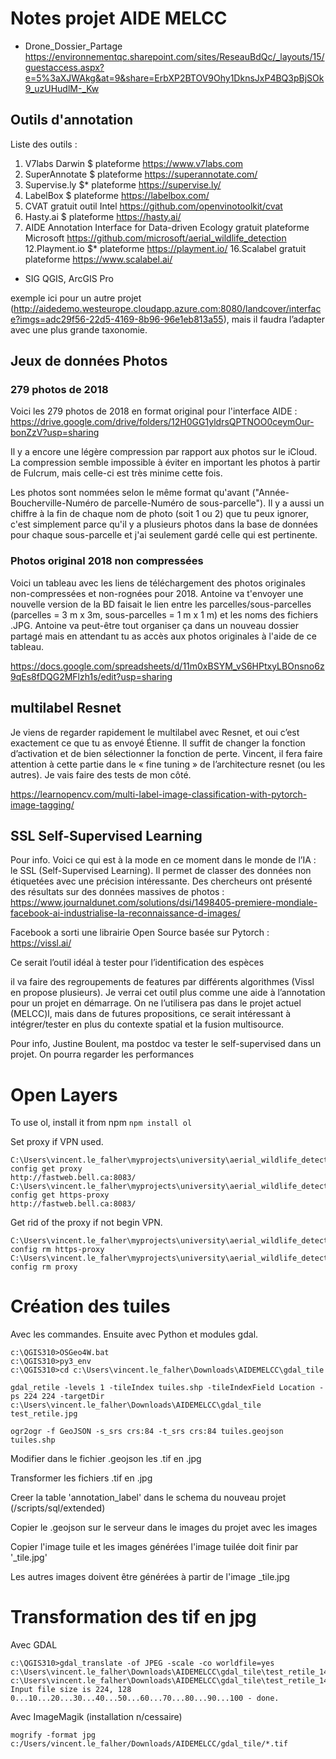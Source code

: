 # Notes projet AIDE MELCC

* Drone_Dossier_Partage
<https://environnementqc.sharepoint.com/sites/ReseauBdQc/_layouts/15/guestaccess.aspx?e=5%3aXJWAkg&at=9&share=ErbXP2BTOV9Ohy1DknsJxP4BQ3pBjSOk9_uzUHudlM-_Kw>


## Outils d'annotation

Liste des outils :

1. V7labs Darwin $ plateforme https://www.v7labs.com 
2. SuperAnnotate $ plateforme https://superannotate.com/
3. Supervise.ly $* plateforme https://supervise.ly/
4. LabelBox $ plateforme https://labelbox.com/
5. CVAT gratuit outil Intel https://github.com/openvinotoolkit/cvat
6. Hasty.ai $ plateforme https://hasty.ai/
7. AIDE Annotation Interface for Data-driven Ecology gratuit plateforme Microsoft https://github.com/microsoft/aerial_wildlife_detection
12.Playment.io $* plateforme https://playment.io/
16.Scalabel gratuit plateforme https://www.scalabel.ai/
+ SIG QGIS, ArcGIS Pro

exemple ici pour un autre projet (http://aidedemo.westeurope.cloudapp.azure.com:8080/landcover/interface?imgs=adc29f56-22d5-4169-8b96-96e1eb813a55), mais il faudra l’adapter avec une plus grande taxonomie.

## Jeux de données Photos

### 279 photos de 2018

Voici les 279 photos de 2018 en format original pour l'interface AIDE : 
<https://drive.google.com/drive/folders/12H0GG1yldrsQPTNOO0ceymOur-bonZzV?usp=sharing> 

Il y a encore une légère compression par rapport aux photos sur le iCloud. La compression semble impossible à éviter en important les photos à partir de Fulcrum, mais celle-ci est très minime cette fois.

Les photos sont nommées selon le même format qu'avant ("Année-Boucherville-Numéro de parcelle-Numéro de sous-parcelle"). Il y a aussi un chiffre à la fin de chaque nom de photo (soit 1 ou 2) que tu peux ignorer, c'est simplement parce qu'il y a plusieurs photos dans la base de données pour chaque sous-parcelle et j'ai seulement gardé celle qui est pertinente.

### Photos original 2018 non compressées

Voici un tableau avec les liens de téléchargement des photos originales non-compressées et non-rognées pour 2018. Antoine va t'envoyer une nouvelle version de la BD faisait le lien entre les parcelles/sous-parcelles (parcelles = 3 m x 3m, sous-parcelles = 1 m x 1 m) et les noms des fichiers .JPG. Antoine va peut-être tout organiser ça dans un nouveau dossier partagé mais en attendant tu as accès aux photos originales à l'aide de ce tableau.

<https://docs.google.com/spreadsheets/d/11m0xBSYM_vS6HPtxyLBOnsno6z9qEs8fDQG2MFlzh1s/edit?usp=sharing>

## multilabel Resnet

Je viens de regarder rapidement le multilabel avec Resnet, et oui c’est exactement ce que tu as envoyé Étienne. Il suffit de changer la fonction d’activation et de bien sélectionner la fonction de perte. Vincent, il fera faire attention à cette partie dans le « fine tuning » de l’architecture resnet (ou les autres). Je vais faire des tests de mon côté.

<https://learnopencv.com/multi-label-image-classification-with-pytorch-image-tagging/>

## SSL Self-Supervised Learning

Pour info. Voici ce qui est à la mode en ce moment dans le monde de l’IA : le SSL (Self-Supervised Learning). Il permet de classer des données non étiquetées avec une précision intéressante. Des chercheurs ont présenté des résultats sur des données massives de photos  : https://www.journaldunet.com/solutions/dsi/1498405-premiere-mondiale-facebook-ai-industrialise-la-reconnaissance-d-images/

Facebook a sorti une librairie Open Source basée sur Pytorch : https://vissl.ai/

Ce serait l’outil idéal à tester pour l’identification des espèces

il va faire des regroupements de features par différents algorithmes (Vissl en propose plusieurs). Je verrai cet outil plus comme une aide à l’annotation pour un projet en démarrage. On ne l’utilisera pas dans le projet actuel (MELCC)l, mais dans de futures propositions, ce serait intéressant à intégrer/tester en plus du contexte spatial et la fusion multisource.

Pour info, Justine Boulent, ma postdoc va tester le self-supervised dans un projet. On pourra regarder les performances

# Open Layers
To use ol, install it from npm `npm install ol` 

Set proxy if VPN used.
```   
C:\Users\vincent.le_falher\myprojects\university\aerial_wildlife_detection>npm config get proxy
http://fastweb.bell.ca:8083/
C:\Users\vincent.le_falher\myprojects\university\aerial_wildlife_detection>npm config get https-proxy
http://fastweb.bell.ca:8083/
```
Get rid of the proxy if not begin VPN.
```
C:\Users\vincent.le_falher\myprojects\university\aerial_wildlife_detection>npm config rm https-proxy
C:\Users\vincent.le_falher\myprojects\university\aerial_wildlife_detection>npm config rm proxy
```
   
# Création des tuiles

Avec les commandes. Ensuite avec Python et modules gdal. 
```
c:\QGIS310>OSGeo4W.bat
c:\QGIS310>py3_env
c:\QGIS310>cd c:\Users\vincent.le_falher\Downloads\AIDEMELCC\gdal_tile

gdal_retile -levels 1 -tileIndex tuiles.shp -tileIndexField Location -ps 224 224 -targetDir c:\Users\vincent.le_falher\Downloads\AIDEMELCC\gdal_tile test_retile.jpg

ogr2ogr -f GeoJSON -s_srs crs:84 -t_srs crs:84 tuiles.geojson tuiles.shp
```

Modifier dans le fichier .geojson les .tif en .jpg

Transformer les fichiers .tif en .jpg

Creer la table 'annotation_label' dans le schema du nouveau projet (/scripts/sql/extended)

Copier le .geojson sur le serveur dans le images du projet avec les images

Copier l'image tuile et les images générées
l'image tuilée doit finir par '_tile.jpg'

Les autres images doivent être générées à partir de l'image _tile.jpg 

# Transformation des tif en jpg
Avec GDAL
```
c:\QGIS310>gdal_translate -of JPEG -scale -co worldfile=yes c:\Users\vincent.le_falher\Downloads\AIDEMELCC\gdal_tile\test_retile_14_15.tif c:\Users\vincent.le_falher\Downloads\AIDEMELCC\gdal_tile\test_retile_14_15.tif.jpg
Input file size is 224, 128
0...10...20...30...40...50...60...70...80...90...100 - done.
```

Avec ImageMagik (installation n/cessaire)
```
mogrify -format jpg c:/Users/vincent.le_falher/Downloads/AIDEMELCC/gdal_tile/*.tif
```